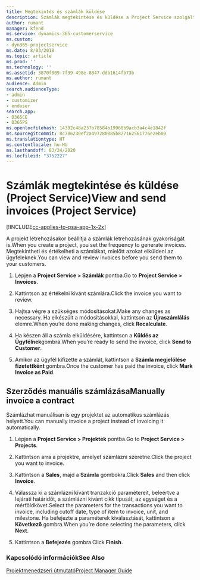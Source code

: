 ```yaml
---
title: Megtekintés és számlák küldése
description: Számlák megtekintése és küldése a Project Service szolgáltatásban
author: rumant
manager: kfend
ms.service: dynamics-365-customerservice
ms.custom:
- dyn365-projectservice
ms.date: 8/03/2018
ms.topic: article
ms.prod: ''
ms.technology: ''
ms.assetid: 3870f009-7f39-498e-8847-ddb1614fb73b
ms.author: rumant
audience: Admin
search.audienceType:
- admin
- customizer
- enduser
search.app:
- D365CE
- D365PS
ms.openlocfilehash: 14392c48a237b78584b19968b9acb3a4c4e1842f
ms.sourcegitcommit: 8c786230ef2a497280885b827162561776e2eb00
ms.translationtype: HT
ms.contentlocale: hu-HU
ms.lasthandoff: 03/24/2020
ms.locfileid: "3752227"
---
```

# <a name="view-and-send-invoices-project-service"></a><span data-ttu-id="761fb-103">Számlák megtekintése és küldése (Project Service)</span><span class="sxs-lookup"><span data-stu-id="761fb-103">View and send invoices (Project Service)</span></span>

[!INCLUDE[cc-applies-to-psa-app-1x-2x](../includes/cc-applies-to-psa-app-1x-2x.md)]

<span data-ttu-id="761fb-104">A projekt létrehozásakor beállítja a számlák létrehozásának gyakoriságát is.</span><span class="sxs-lookup"><span data-stu-id="761fb-104">When you create a project, you set the frequency to generate invoices.</span></span> <span data-ttu-id="761fb-105">Megtekintheti és értékelheti a számlákat, mielőtt azokat elküldeni az ügyfeleknek.</span><span class="sxs-lookup"><span data-stu-id="761fb-105">You can view and review invoices before you send them to your customers.</span></span>  
  
1.  <span data-ttu-id="761fb-106">Lépjen a **Project Service > Számlák** pontba.</span><span class="sxs-lookup"><span data-stu-id="761fb-106">Go to **Project Service > Invoices**.</span></span>  
  
2.  <span data-ttu-id="761fb-107">Kattintson az értékelni kívánt számlára.</span><span class="sxs-lookup"><span data-stu-id="761fb-107">Click the invoice you want to review.</span></span>  
  
3.  <span data-ttu-id="761fb-108">Hajtsa végre a szükséges módosításokat.</span><span class="sxs-lookup"><span data-stu-id="761fb-108">Make any changes as necessary.</span></span> <span data-ttu-id="761fb-109">Ha elkészült a módosításokkal, kattintson az **Újraszámlálás** elemre.</span><span class="sxs-lookup"><span data-stu-id="761fb-109">When you’re done making changes, click **Recalculate**.</span></span>  
  
4.  <span data-ttu-id="761fb-110">Ha készen áll a számla elküldésére, kattintson a **Küldés az Ügyfélnek**gombra.</span><span class="sxs-lookup"><span data-stu-id="761fb-110">When you’re ready to send the invoice, click **Send to Customer**.</span></span>  
  
5.  <span data-ttu-id="761fb-111">Amikor az ügyfél kifizette a számlát, kattintson a **Számla megjelölése fizetettként** gombra.</span><span class="sxs-lookup"><span data-stu-id="761fb-111">Once the customer has paid the invoice, click **Mark Invoice as Paid**.</span></span>  
  
## <a name="manually-invoice-a-contract"></a><span data-ttu-id="761fb-112">Szerződés manuális számlázása</span><span class="sxs-lookup"><span data-stu-id="761fb-112">Manually invoice a contract</span></span>  
 <span data-ttu-id="761fb-113">Számlázhat manuálisan is egy projektet az automatikus számlázás helyett.</span><span class="sxs-lookup"><span data-stu-id="761fb-113">You can manually invoice a project instead of invoicing it automatically.</span></span>  
  
1.  <span data-ttu-id="761fb-114">Lépjen a **Project Service > Projektek** pontba.</span><span class="sxs-lookup"><span data-stu-id="761fb-114">Go to **Project Service > Projects**.</span></span>  
  
2.  <span data-ttu-id="761fb-115">Kattintson arra a projektre, amelyet számlázni szeretne.</span><span class="sxs-lookup"><span data-stu-id="761fb-115">Click the project you want to invoice.</span></span>  
  
3.  <span data-ttu-id="761fb-116">Kattintson a **Sales**, majd a **Számla** gombokra.</span><span class="sxs-lookup"><span data-stu-id="761fb-116">Click **Sales** and then click **Invoice**.</span></span>  
  
4.  <span data-ttu-id="761fb-117">Válassza ki a számlázni kívánt tranzakció paramétereit, beleértve a lejárati határidőt, a számlázni kívánt cikk típusát, az egységet és a mérföldkövet.</span><span class="sxs-lookup"><span data-stu-id="761fb-117">Select the parameters for the transactions you want to invoice, including cutoff date, type of item to invoice, unit, and milestone.</span></span> <span data-ttu-id="761fb-118">Ha befejezte a paraméterek kiválasztását, kattintson a **Következő** gombra.</span><span class="sxs-lookup"><span data-stu-id="761fb-118">When you’re done selecting the parameters, click **Next**.</span></span>  
  
5.  <span data-ttu-id="761fb-119">Kattintson a **Befejezés** gombra.</span><span class="sxs-lookup"><span data-stu-id="761fb-119">Click **Finish**.</span></span>  
  
### <a name="see-also"></a><span data-ttu-id="761fb-120">Kapcsolódó információk</span><span class="sxs-lookup"><span data-stu-id="761fb-120">See Also</span></span>  
 [<span data-ttu-id="761fb-121">Projektmenedzseri útmutató</span><span class="sxs-lookup"><span data-stu-id="761fb-121">Project Manager Guide</span></span>](../project-service/project-manager-guide.md)
